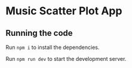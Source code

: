 # Music Scatter Plot App

## Running the code

Run `npm i` to install the dependencies.

Run `npm run dev` to start the development server.
